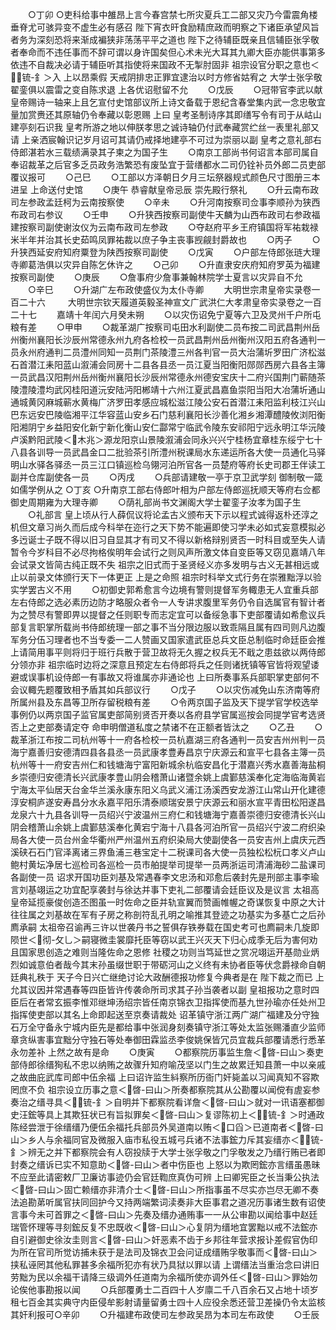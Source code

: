 <!-- { "loadSidebar": true } -->
　　○丁卯
○吏科给事中雒昂上言今春宫禁七所灾夏兵工二部又灾乃今雷震角楼垂脊尤可骇异变不虚生必有感召  陛下宵衣旰食励精庶政而明察之下诸臣承望风旨者务为深刻恐将来渐成褊狭非荡荡平平之道也  陛下之待辅臣既亲且信辅臣张孚敬者奉命而不违任事而不辞可谓以身许国矣但心术未光大耳其九卿大臣亦能供事第多依违不自裁决必请于辅臣听其指使将来国政不无掣肘固非  祖宗设官分职之意也＜锍-釒＞入  上以昂乘假  天戒阴排忠正罪宜逮治以时方修省姑宥之  大学士张孚敬翟銮俱以震雷之变自陈求退  上各优诏慰留不允
　　○戊辰
　　○冠带官李武以献皇帝赐诗一轴来上且乞宣付史馆部议所上诗文备载于恩纪含春堂集内武一念忠敬宜量加赏赉还其原轴仍令奉藏以彰恩赐  上曰  皇考圣制诗序其即缮写令有司于从岵山建亭刻石识我  皇考所游之地以伸朕孝思之诚诗轴仍付武奉藏赏纻丝一表里礼部又请  上亲洒宸翰识记岁月诏可其请仍戒择地建亭不可过为崇丽以副  皇考之意礼部右侍郎湛若水三载绩满录其子柬之为国子生
　　○南京工部尚书何诏言本部司属自奉诏裁革之后官多乏员政务浩繁恐有废坠宜于营缮都水二司仍铨补员外郎二员吏部覆议报可
　　○己巳
　　○工部以方泽朝日夕月三坛祭器规式颜色尺寸图册三本进呈  上命送付史馆
　　○庚午  恭睿献皇帝忌辰  崇先殿行祭礼
　　○升云南布政司左参政孟廷柯为云南按察使
　　○辛未
　　○升河南按察司佥事李顺孙为狭西布政司右参议
　　○壬申
　　○升狭西按察司副使牛天麟为山西布政司右参政福建按察司副使谢汝仪为云南布政司左参政
　　○夺赵府平乡王府镇国将军祐栽禄米半年并治其长史茹鸣凤罪祐裁以庶子争主丧事觊觎封爵故也
　　○丙子
　　○升狭西延安府知府粟登为陕西按察司副使
　　○戊寅
　　○户部左侍郎张琏大理寺卿葛浩俱以灾异自陈乞休许之
　　○己卯
　　○升直隶安庆府知府罗英为福建按察司副使
　　○庚辰
　　○詹事府少詹事兼翰林院学士夏言以灾异自不允
　　○辛巳
　　○升湖广左布政使盛仪为太仆寺卿
　　大明世宗肃皇帝实录卷一百二十六
　　
大明世宗钦天履道英毅圣神宣文广武洪仁大孝肃皇帝实录卷之一百二十七
　　嘉靖十年闰六月癸未朔
　　○以灾伤诏免宁夏等六卫及灵州千户所屯粮有差
　　○甲申
　　○裁革湖广按察司屯田水利副使二员布按二司武昌荆州岳州衡州襄阳长沙辰州常德永州九府各检校一员武昌荆州岳州衡州汉阳五府各通判一员永州府通判二员澧州同知一员荆门茶陵澧三州各判官一员大治蒲圻罗田广济松滋石首潜江耒阳蓝山溆浦会同房十二县各县丞一员江夏当阳衡阳郧郧西房六县各主簿一员武昌汉阳荆州岳州衡州襄阳长沙辰州常德永州德安宝庆十二府兴国荆门蕲随茶陵澧陵澧均武冈桂阳道沅安陆沔阳郴靖十六州江夏武昌嘉鱼崇阳当阳大冶蒲圻通山通城黄冈麻城蕲水黄梅广济罗田孝感应城松滋江陵公安石首潜江耒阳监利枝江兴山巴东远安巴陵临湘平江华容蓝山安乡石门慈利襄阳长沙善化湘乡湘潭醴陵攸浏阳衡阳湘阴宁乡益阳安化新宁新化衡山安仁酃常宁临武令陵东安祁阳宁远永明江华沅陵卢溪黔阳武陵＜木兆＞源龙阳京山景陵溆浦会同永兴兴宁桂杨宜章桂东绥宁七十八县各训导一员武昌金口二批验茶引所澧州税课局水东递运所各大使一员通化马驿明山水驿各驿丞一员三江口镇巡检乌翎河泊所官各一员楚府等府长史司郡王伴读工副并仓库副使各一员
　　○丙戌
　　○兵部请建敬一亭于京卫武学刻  御制敬一箴如儒学例从之
○丁亥
○升南京工部右侍郎叶相为户部左侍郎巡抚顺天等府右佥都御史周期雍为大理寺卿
　　○荫礼部尚书文渊阁大学士翟銮子汝孝为国子生
　　○礼部言  皇上顷从行人薛侃议将论孟古义颁布天下示以程式诚得返朴还淳之机但文章习尚久而后成今科举在迩行之天下势不能遍即使习学未必如式妄意模拟必多迃诞士子既不得以旧习自显其才有司又不得以新格辩别贤否一时科目或至失人请暂令今岁科目不必尽拘格俟明年会试行之则风声所激文体自变臣等又窃见嘉靖八年会试录文皆简古纯正既不失  祖宗之旧式而于圣贤经义亦多发明与古义无甚相远或止以前录文体颁行天下一体更正  上是之命照  祖宗时科举文式行务在崇雅黜浮以验实学罢古义不用
　　○初御史郭希愈言今边境有警则提督军务輙患无人宜重兵部左右侍郎之选必素历边防才略服众者令一人专讲求腹里军务仍令自选属官有智计者为之赞尽有警即畀以提督之任则职专而志定宜可以备绥急事下吏部覆请如希愈议兵部复言职掌所载尚书侍郎统理一部之事不当分限边服以致乖隔且属有四司则凡边腹军务分伍习理者也不当专委一二人赞画又国家遣武臣总兵文臣总制临时命廷臣会推上请简用事平则将归于班行兵散于营卫故将无久握之权兵无不戢之患兹欲以两侍郎分领亦非  祖宗临时边将之深意且预定左右侍郎将兵之任则诸抚镇等官皆将观望诿避或误事机设侍郎一有事故又将谁属亦非通论也  上曰所奏事系兵部职掌吏部何不会议輙先题覆致相予盾其如兵部议行
　　○戊子
　　○以灾伤减免山东济南等府所属州县及东昌等卫所存留税粮有差
　　○令两京国子监及天下提学官学校选举事例仍以两京国子监官属吏部简别贤否开奏以各府县学官属巡按会同提学官考选贤否上之吏部奏请定夺  命申明僧道私度之禁诸不在正额者皆汰之
　　○乙丑
　　○裁革浙江布按二司杭州等十一府各检校一员杭嘉湖三府各通判一员安吉州州判一员海宁嘉善归安德清四县各县丞一员武康孝豊寿昌京宁庆源云和宣平七县各主簿一员杭州等十一府安吉州仁和钱塘海宁富阳新城余杭临安昌化于潜嘉兴秀水嘉善海盐桐乡崇德归安德清长兴武康孝豊山阴会稽萧山诸暨余姚上虞鄞慈溪奉化定海临海黄岩宁海太平仙居天台金华兰溪永康东阳义乌武义浦江汤溪西安龙游江山常山开化建德淳安桐庐遂安寿昌分水永嘉平阳乐清泰顺瑞安景宁庆源云和丽水宣平青田松阳遂昌龙泉六十九县各训导一员绍兴宁波温州三府仁和钱塘海宁嘉善崇德归安德清长兴山阴会稽萧山余姚上虞鄞慈溪奉化黄宕宁海十八县各河泊所官一员绍兴宁波二府织染局各大使一员台州金华衢州严州温州五府织染局大使副使各一员安吉州上虞庆元西溪硖石石门官泽离诸三界鱼浦三巷宝定十二税课司各大使一员独松松杬口孝义卢山鲍村黄坛净居七巡检司各巡检一员市舶提举司提举一员两浙运司清浦海砂二盐课司各副使一员  诏求开国功臣刘基及常遇春李文忠汤和邓愈后袭封先是刑部主事李瑜言刘基翊运之功宜配享袭封与徐达并事下吏礼二部覆请会廷臣议及是议言  太祖高皇帝延揽豪俊创造丕图虽一时佐命之臣并轨宣翼而赞画帷幄之奇谋恢复中原之大计往往属之刘基故在军有子房之称剖符乱孔明之喻推其登迹之功基实为多基亡之后孙廌承嗣  太祖帝召谕再三许以世袭丹书之誓俱存铁券载在国史考可也廌嗣未几旋即陨世＜彻-攵乚＞嗣寝微圭裳靡托臣等窃以武王兴灭天下归心成季无后为害何劝且国家思创造之难则当隆佐命之恩修  社稷之功则当笃延世之赏况翊运开基勋业炳烈如诚意伯者哉今其末孙虽缀世职于带砺河山之义终有未协者臣等伏念爵禄命自朝廷典礼秩于  天子今日兴亡继绝讨论大政酬德报功修复今典者是在  陛下裁之而已  上允其议因并常遇春等四臣皆许传袭命所司求其子孙当袭者以副  皇祖报功之意时四臣后在者常玄振李惟邓继坤汤绍宗皆任南京锦衣卫指挥使而基九世孙瑜亦任处州卫指挥使吏部以其名上命即起送至京奏请裁处  诏革镇守浙江两广湖广福建及分守独石万全守备永宁城内臣先是都给事中张润身刻奏镇守浙江等处太监张赐潘直少监师章贪纵害事宜黜分守独石等处奉御田霖监丞李俊姚保皆冗员宜裁兵部覆请悉行悉革永勿差补  上然之故有是命
　　○庚寅
　　○都察院历事监生詹＜晵-曰山＞奏吏部侍郎徐缙狥私不忠以纳贿之故骤升知府喻茂坚以门生之故累迁知县萧一中以亲戚之故曲庇武库司郎中伍余福  上曰诏许监生紏察所历衙门奸毙盖以习闻真知不容欺罔庶不负  祖宗设立历事之意＜晵-曰山＞所奏都察院其从公勘覆以闻傥有虗妄参奏治之缙寻具＜锍-釒＞自明并下都察院看详詹＜晵-曰山＞就对一讯语塞都御史汪鋐等具上其欺狂状已有旨拟罪矣＜晵-曰山＞复谬陈初上＜锍-釒＞时通政陈经尝泄于徐缙缙乃便伍余福托兵部员外吴道南以贿＜口舀＞已道南者＜晵-曰山＞乡人与余福同官及微服入庙市私役五城弓兵诸不法事鋐力斥其妄缙亦＜锍-釒＞辨无之并下都察院会有人窃投牍于大学士张孚敬之门孚敬发之乃缙行贿已者即封奏之缙诉已实不知意助＜晵-曰山＞者中伤臣也  上怒以为欺罔鋐亦言缙虽愚昧不应至此请密敕厂卫廉访事迹仍会官廷鞫庶真伪可辨  上曰卿宪臣之长当秉公执法＜晵-曰山＞固亡赖缙亦非清介士＜晵-曰山＞所指事虽不尽实亦岂尽无卿不奏法追勘苐听属官扶同回护今又持两端繁词渎奏非大臣事君之道况历事诸生数有诏使言事今未可首罪之＜晵-曰山＞先奏及缙办通贿事一一从公审勘以闻给事中赵廷瑞管怀理等寻刻鋐反复不忠既收＜晵-曰山＞心复阴为缙地宜罢黜以戒不法鋐亦自引避御史徐汝圭则言＜晵-曰山＞奸恶素不齿于乡邦往年营求报讣差假官伪印为所在官司所觉访捕未获于是法司及锦衣卫会问证成缙贿孚敬事而＜晵-曰山＞挟私诬罔其他私罪甚多余福所犯亦有状乃具狱以罪以请  上谓缙法当重治念曰讲旧劳黜为民以余福干请降三级调外任道南为余福所使亦调外任＜晵-曰山＞罪始勿论俟他事勘报以闻
　　○兵部覆勇士二百四十人岁廪二千八百余石又占地十顷岁租七百金其实典守内臣侵牟影射请量留勇士四十人应役余悉还营卫差操仍令太监核其奸利报可○辛卯
　　○升福建布政使司左参政吴昂为本司左布政使
　　○壬辰
